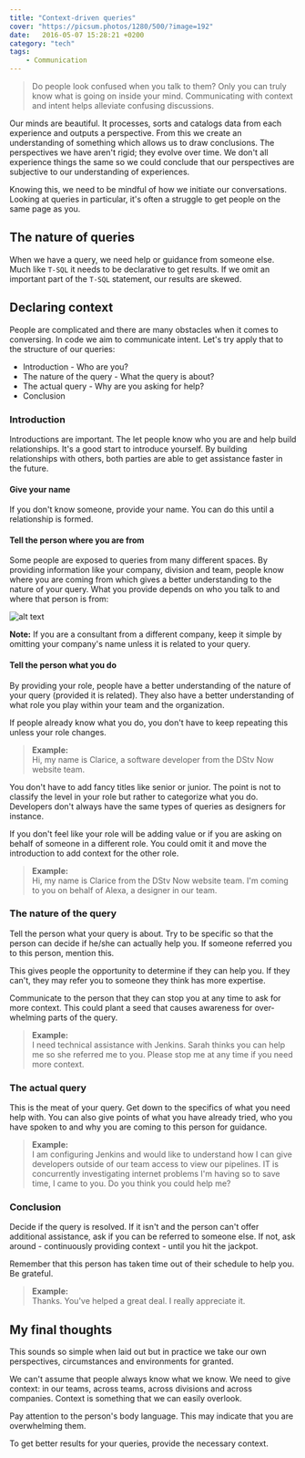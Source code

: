 ```yaml
---
title: "Context-driven queries"
cover: "https://picsum.photos/1280/500/?image=192"
date:   2016-05-07 15:28:21 +0200
category: "tech"
tags:
    - Communication
---
```


> Do people look confused when you talk to them? Only you can truly know what
> is going on inside your mind. Communicating with context and intent
> helps alleviate confusing discussions.

Our minds are beautiful. It processes, sorts and catalogs data from each
experience and outputs a perspective. From this we create an understanding of
something which allows us to draw conclusions. The
perspectives we have aren't rigid; they evolve over time.
We don't all experience things the same so we could conclude that our
perspectives are subjective to our understanding of experiences.

Knowing this, we need to be mindful of how we initiate our conversations. Looking
at queries in particular, it's often a struggle to get people on the same page
as you.

## The nature of queries

When we have a query, we need help or guidance from someone else. Much like
`T-SQL` it needs to be declarative to get results. If we omit an important part
of the `T-SQL` statement, our results are skewed.

## Declaring context

People are complicated and there are many obstacles when it comes to conversing.
In code we aim to communicate intent. Let's try apply that to the structure of
our queries:

-   Introduction - Who are you?
-   The nature of the query - What the query is about?
-   The actual query - Why are you asking for help?
-   Conclusion

### Introduction

Introductions are important. The let people know who you are and help
build relationships. It's a good start to introduce yourself.
By building relationships with others, both parties are able to get assistance
faster in the future.

#### Give your name

If you don't know someone, provide your name. You can do this until a relationship
is formed.

#### Tell the person where you are from

Some people are exposed to queries from many different spaces.
By providing information like your company, division and team, people know
where you are coming from which gives a better understanding to the nature of
your query. What you provide depends on who you talk to and where
that person is from:

![alt text](/svg/context_where-you-are-from.svg "Flow chart for deciding how to communicate where you are from")

**Note:** If you are a consultant from a different company, keep it simple by
omitting your company's name unless it is related to your query.

#### Tell the person what you do

By providing your role, people have a better understanding of the nature of
your query (provided it is related). They also have a better
understanding of what role you play within your team and the organization.

If people already know what you do, you don't have to keep repeating this unless
your role changes.

> **Example:**<br/>Hi, my name is Clarice, a software developer from the
> DStv Now website team.

You don't have to add fancy titles like senior or junior. The point is not to
classify the level in your role but rather to categorize what you do. Developers
don't always have the same types of queries as designers for instance.

If you don't feel like your role will be adding value or if you are asking on
behalf of someone in a different role. You could omit it and move the introduction to add
context for the other role.

> **Example:**<br/>Hi, my name is Clarice from the DStv Now website team.
> I'm coming to you on behalf of Alexa, a designer in our team.

### The nature of the query

Tell the person what your query is about. Try to be specific so that the person
can decide if he/she can actually help you. If someone referred you to this
person, mention this.

This gives people the opportunity to determine if they can help you. If they
can't, they may refer you to someone they think has more expertise.

Communicate to the person that they can stop you at any time to ask for more
context. This could plant a seed that causes awareness for over-whelming
parts of the query.

> **Example:**<br/> I need technical assistance with Jenkins. Sarah thinks you can help me
> so she referred me to you. Please stop me at any time if you need more context.

### The actual query

This is the meat of your query. Get down to the specifics of what you
need help with. You can also give points of what you have already tried,
who you have spoken to and why you are coming to this person for guidance.

> **Example:**<br/> I am configuring Jenkins and would like to understand how I can
> give developers outside of our team access to view our pipelines. IT is concurrently
> investigating internet problems I'm having so to save time, I came to you.
> Do you think you could help me?

### Conclusion

Decide if the query is resolved. If it isn't and the person can't offer
additional assistance, ask if you can be referred to someone else. If not,
ask around - continuously providing context - until you hit the jackpot.

Remember that this person has taken time out of their schedule to help you. Be
grateful.

> **Example:**<br/> Thanks. You've helped a great deal. I really appreciate it.

## My final thoughts

This sounds so simple when laid out but in practice we take our own perspectives,
circumstances and environments for granted.

We can't assume that people always know what we know. We need to give context: in our
teams, across teams, across divisions and across companies. Context is something
that we can easily overlook.

Pay attention to the person's body language. This may indicate that you are
overwhelming them.

To get better results for your queries, provide the necessary context.
